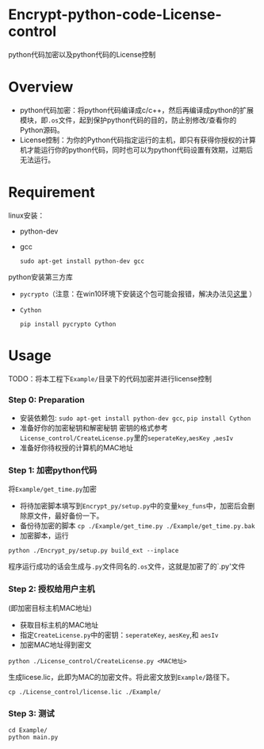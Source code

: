# Encrypt-python-code-License-control
python代码加密以及python代码的License控制


# Overview
- python代码加密：将python代码编译成c/c++，然后再编译成python的扩展模块，即`.os`文件，起到保护python代码的目的，防止别修改/查看你的Python源码。
- License控制：为你的Python代码指定运行的主机，即只有获得你授权的计算机才能运行你的python代码，同时也可以为python代码设置有效期，过期后无法运行。


# Requirement
linux安装：
- python-dev
- gcc

  ```sudo apt-get install python-dev gcc```
  
python安装第三方库

- `pycrypto`（注意：在win10环境下安装这个包可能会报错，解决办法见[这里](<https://blog.csdn.net/woay2008/article/details/79905627>) ）

- `Cython`

  `pip install pycrypto Cython`
  
  
# Usage
TODO：将本工程下`Example/`目录下的代码加密并进行license控制

### Step 0: Preparation
- 安装依赖包: `sudo apt-get install python-dev gcc`, `pip install Cython`
- 准备好你的加密秘钥和解密秘钥
密钥的格式参考`License_control/CreateLicense.py`里的`seperateKey`,`aesKey `,`aesIv`
- 准备好你待权授的计算机的MAC地址


### Step 1: 加密python代码
将`Example/get_time.py`加密
- 将待加密脚本填写到`Encrypt_py/setup.py`中的变量`key_funs`中，加密后会删除原文件，最好备份一下。
- 备份待加密的脚本
`cp ./Example/get_time.py ./Example/get_time.py.bak`
- 加密脚本，运行
```
python ./Encrypt_py/setup.py build_ext --inplace
```
程序运行成功的话会生成与`.py`文件同名的`.os`文件，这就是加密了的`.py'文件

### Step 2: 授权给用户主机
(即加密目标主机MAC地址)
- 获取目标主机的MAC地址
- 指定`CreateLicense.py`中的密钥：`seperateKey`, `aesKey`,和 `aesIv`
- 加密MAC地址得到密文
```linux
python ./License_control/CreateLicense.py <MAC地址>
```
生成licese.lic，此即为MAC的加密文件。将此密文放到`Example/`路径下。
```
cp ./License_control/license.lic ./Example/
```

### Step 3: 测试
```
cd Example/
python main.py
```


